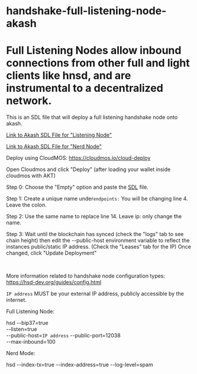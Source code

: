 # handshake-full-listening-node-akash

# Full Listening Nodes allow inbound connections from other full and light clients like hnsd, and are instrumental to a decentralized network.

This is an SDL file that will deploy a full listening handshake node onto akash. 

[Link to Akash SDL File for "Listening Node"](https://github.com/FliKites/handshake-node-akash/blob/main/full-listening.yaml)

[Link to Akash SDL File for "Nerd Node"](https://github.com/FliKites/handshake-node-akash/blob/main/nerd-mode.yaml)

Deploy using CloudMOS: https://cloudmos.io/cloud-deploy

Open Cloudmos and click "Deploy" (after loading your wallet inside cloudmos with AKT)
<br>

Step 0: Choose the "Empty" option and paste the [SDL](https://github.com/FliKites/handshake-node-akash/blob/main/full-listening.yaml) file.
<br>

Step 1: Create a unique name under```endpoints:``` You will be changing line 4. Leave the colon.
<br>

Step 2: Use the same name to replace line 14. Leave ip: only change the name.
<br>

Step 3: Wait until the blockchain has synced (check the "logs" tab to see chain height) then edit the --public-host environment variable to reflect the instances public/static IP address. (Check the "Leases" tab for the IP) Once changed, click "Update Deployment"

<br>

More information related to handshake node configuration types: https://hsd-dev.org/guides/config.html

`IP address` MUST be your external IP address, publicly accessible by the internet.

Full Listening Node: 

hsd 
--bip37=true   
--listen=true   
--public-host=`IP address`
--public-port=12038  
--max-inbound=100	


Nerd Mode: 

hsd 
--index-tx=true 
--index-address=true 
--log-level=spam
